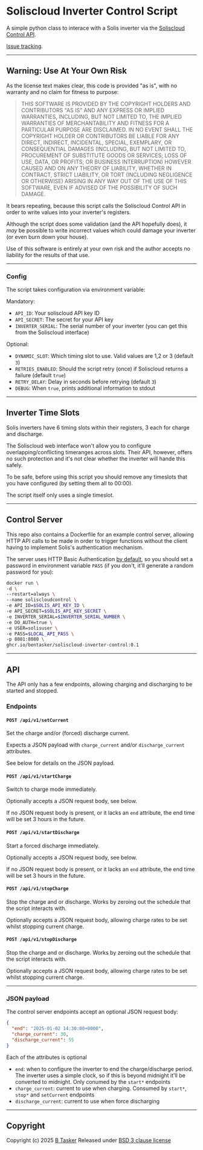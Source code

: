 # Soliscloud Inverter Control Script

A simple python class to interace with a Solis inverter via the [Soliscloud Control API](https://oss.soliscloud.com/doc/SolisCloud%20Device%20Control%20API%20V2.0.pdf).

[Issue tracking](https://projects.bentasker.co.uk/gils_projects/project/misc/soliscloud-inverter-control.html).

---

## Warning: Use At Your Own Risk

As the license text makes clear, this code is provided "as is", with no warranty and no claim for fitness to purpose:

> THIS SOFTWARE IS PROVIDED BY THE COPYRIGHT HOLDERS AND CONTRIBUTORS "AS IS" AND ANY
EXPRESS OR IMPLIED WARRANTIES, INCLUDING, BUT NOT LIMITED TO, THE IMPLIED WARRANTIES OF
MERCHANTABILITY AND FITNESS FOR A PARTICULAR PURPOSE ARE DISCLAIMED. IN NO EVENT SHALL THE
COPYRIGHT HOLDER OR CONTRIBUTORS BE LIABLE FOR ANY DIRECT, INDIRECT, INCIDENTAL, SPECIAL,
EXEMPLARY, OR CONSEQUENTIAL DAMAGES (INCLUDING, BUT NOT LIMITED TO, PROCUREMENT OF
SUBSTITUTE GOODS OR SERVICES; LOSS OF USE, DATA, OR PROFITS; OR BUSINESS INTERRUPTION)
HOWEVER CAUSED AND ON ANY THEORY OF LIABILITY, WHETHER IN CONTRACT, STRICT LIABILITY, OR
TORT (INCLUDING NEGLIGENCE OR OTHERWISE) ARISING IN ANY WAY OUT OF THE USE OF THIS
SOFTWARE, EVEN IF ADVISED OF THE POSSIBILITY OF SUCH DAMAGE.

It bears repeating, because this script calls the Soliscloud Control API in order to write values into your inverter's registers.

Although the script does some validation (and the API hopefully does), it _may_ be possible to write incorrect values which could damage your inverter (or even burn down your house).

Use of this software is entirely at your own risk and the author accepts no liability for the results of that use.


---

### Config

The script takes configuration via environment variable:

Mandatory:

* `API_ID`: Your soliscloud API key ID
* `API_SECRET`: The secret for your API key
* `INVERTER_SERIAL`: The serial number of your inverter (you can get this from the Soliscloud interface)

Optional:

* `DYNAMIC_SLOT`: Which timing slot to use. Valid values are 1,2 or 3 (default `3`)
* `RETRIES_ENABLED`: Should the script retry (once) if Soliscloud returns a failure (default `true`)
* `RETRY_DELAY`: Delay in seconds before retrying (default `3`)
* `DEBUG`: When `true`, prints additional information to stdout

---

## Inverter Time Slots

Solis inverters have 6 timing slots within their registers, 3 each for charge and discharge.

The Soliscloud web interface won't allow you to configure overlapping/conflicting timeranges across slots. Their API, however, offers no such protection and it's not clear whether the inverter will hande this safely.


To be safe, before using this script you should remove any timeslots that you have configured (by setting them all to 00:00).

The script itself only uses a single timeslot.

---

## Control Server

This repo also contains a Dockerfile for an example control server, allowing HTTP API calls to be made in order to trigger functions without the client having to implement Solis's authentication mechanism.

The server uses HTTP Basic Authentication [by default](https://projects.bentasker.co.uk/gils_projects/issue/misc/soliscloud-inverter-control/3.html), so you should set a password in environment variable `PASS` (if you don't, it'll generate a random password for you):

```sh
docker run \
-d \
--restart=always \
--name soliscloudcontrol \
-e API_ID=$SOLIS_API_KEY_ID \
-e API_SECRET=$SOLIS_API_KEY_SECRET \
-e INVERTER_SERIAL=$INVERTER_SERIAL_NUMBER \
-e DO_AUTH=true \
-e USER=solisuser \
-e PASS=$LOCAL_API_PASS \
-p 8081:8080 \
ghcr.io/bentasker/soliscloud-inverter-control:0.1
```

---

## API

The API only has a few endpoints, allowing charging and discharging to be started and stopped.



### Endpoints

#### `POST /api/v1/setCurrent`

Set the charge and/or (forced) discharge current.

Expects a JSON payload with `charge_current` and/or `discharge_current` attributes. 

See below for details on the JSON payload.


#### `POST /api/v1/startCharge`


Switch to charge mode immediately.

Optionally accepts a JSON request body, see below.

If no JSON request body is present, or it lacks an `end` attribute, the end time will be set 3 hours in the future.


#### `POST /api/v1/startDischarge`

Start a forced discharge immediately.

Optionally accepts a JSON request body, see below.

If no JSON request body is present, or it lacks an `end` attribute, the end time will be set 3 hours in the future.


#### `POST /api/v1/stopCharge`

Stop the charge and or discharge. Works by zeroing out the schedule that the script interacts with.

Optionally accepts a JSON request body, allowing charge rates to be set whilst stopping current charge.


#### `POST /api/v1/stopDischarge`

Stop the charge and or discharge. Works by zeroing out the schedule that the script interacts with.

Optionally accepts a JSON request body, allowing charge rates to be set whilst stopping current charge.


---

### JSON payload

The control server endpoints accept an optional JSON request body:

```json
{
  "end": "2025-01-02 14:30:00+0000",
  "charge_current": 30,
  "discharge_current": 55
}
```

Each of the attributes is optional

* `end`: when to configure the inverter to end the charge/discharge period. The inverter uses a simple clock, so if this is beyond midnight it'll be converted to midnight. Only conumed by the `start*` endpoints
* `charge_current`: current to use when charging. Consumed by `start*`, `stop*` and `setCurrent` endpoints
* `discharge_current`: current to use when force discharging



---

## Copyright

Copyright (c) 2025 [B Tasker](https://www.bentasker.co.uk)
Released under [BSD 3 clause license](https://www.bentasker.co.uk/pages/licenses/bsd-3-clause.html)
